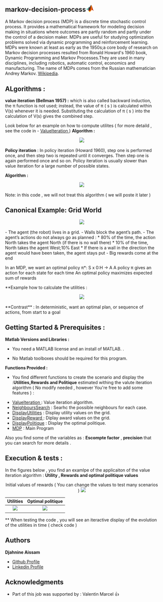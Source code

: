 ##  markov-decision-process<img src="https://github.com/AissamDjahnine/Search-Algorithms-in-AI/blob/master/files./Matlab_Logo.png" width="25">

A Markov decision process (MDP) is a discrete time stochastic control process. It provides a mathematical framework for modeling decision making in situations where outcomes are partly random and partly under the control of a decision maker. MDPs are useful for studying optimization problems solved via dynamic programming and reinforcement learning. MDPs were known at least as early as the 1950s;a core body of research on Markov decision processes resulted from Ronald Howard's 1960 book, Dynamic Programming and Markov Processes.They are used in many disciplines, including robotics, automatic control, economics and manufacturing. The name of MDPs comes from the Russian mathematician Andrey Markov.  [Wikipedia](https://en.wikipedia.org/wiki/Markov_decision_process).

## ALgorithms : 
**value iteration (Bellman 1957) :** 
which is also called backward induction, the π function is not used; instead, the value of π ( s ) is calculated within V(s) whenever it is needed. Substituting the calculation of π ( s ) into the calculation of V(s) gives the combined step.

Look below for an example on how to compute utilites ( for more detaild , see the code in - [ ValueIteration ](https://github.com/AissamDjahnine/markov-decision-process/blob/master/ValueIteration.m) )
**Algorithm :**
<p align="center">
 <img src="https://github.com/AissamDjahnine/markov-decision-process/blob/master/files./valueiteralgorithm.png" >
</p>

**Policy iteration** :
In policy iteration (Howard 1960), step one is performed once, and then step two is repeated until it converges. Then step one is again performed once and so on.
Policy iteration is usually slower than value iteration for a large number of possible states. 

**Algorithm :**
<p align="center">
<img src="https://github.com/AissamDjahnine/markov-decision-process/blob/master/files./politiqueiteralgorithm.png">
</p>

Note: in this code , we will not treat this algorithm ( we will poste it later ) 

## Canonical Example: Grid World
<p align="center">
<img src="https://github.com/AissamDjahnine/markov-decision-process/blob/master/files./Example.jpg" >
</p>
- The agent (the robot) lives in a grid.
- Walls block the agent’s path.
- The agent’s actions do not always go as planned :
    * 80% of the time, the action North takes the agent North  (if there is no wall there)
    * 10% of the time, North takes the agent West;10% East 
    * If there is a wall in the direction the agent would have been taken, the agent stays put 
- Big rewards come at the end

In an MDP, we want an optimal policy π*: S x 0:H → A
A policy π gives an action for each state for each time 
An optimal policy maximizes expected sum of rewards 

**Example how to calculate the utilities : 
<p align="center">
<img src="https://github.com/AissamDjahnine/markov-decision-process/blob/master/files./ExampleUtilities.jpg" >
</p>
**Contrast** : In deterministic, want an optimal plan, or sequence of actions, from start to a goal

## Getting Started & Prerequisites :

**Matlab Versions and Libraries :** 

* You need a MATLAB license and an install of MATLAB. .

* No Matlab toolboxes should be required for this program. 

**Functions Provided :** 
   * You find different functions to create the scenario and display the :**Utilities,Rewards and Politique** estimated withing the valute iteration algorithm ( No modify needed , however You're free to add some features ) : 
   
 - [ ValueIteration ](https://github.com/AissamDjahnine/markov-decision-process/blob/master/ValueIteration.m) : Value iteration algorithm.
 - [NeighboursSearch](https://github.com/AissamDjahnine/markov-decision-process/blob/master/NeighboursSearch.m) : Searhc the possible neighbours for each case.
 - [DisplayUtilities](https://github.com/AissamDjahnine/markov-decision-process/blob/master/DisplayUtilities.m) : Display utility values on the grid.
 - [ DisplayReward  ](https://github.com/AissamDjahnine/markov-decision-process/blob/master/DisplayReward.m) : Diplay award values on the grid.
 - [DisplayPolitique](https://github.com/AissamDjahnine/markov-decision-process/blob/master/DisplayPolitique.m) : Display the optimal politique.
 - [MDP](https://github.com/AissamDjahnine/markov-decision-process/blob/master/MDP.m) : Main Program 
 
 Also you find some of the variables as : **Escompte factor** , **precision** that you can search for more details .
 
## Execution & tests : 

   In the figures below , you find an examlpe of the applicaiton of the value iteration algorithm : **Utility , Rewards and optimal politique values**
<p align="center">
   Initial values of rewards ( You can change the values to test many scenarios )
 <img src="https://github.com/AissamDjahnine/markov-decision-process/blob/master/files./InitialRewards.jpg" width =366 >
</p>

Utilities    |   Optimal politique             
:------------:|:------------------------:
<img src="https://github.com/AissamDjahnine/markov-decision-process/blob/master/files./UtilitiesValues.jpg" > | <img src="https://github.com/AissamDjahnine/markov-decision-process/blob/master/files./OptimalPolitiquee.jpg">    

** When testing the code , you will see an iteractive display of the evolution of the utilities in time ( check code )

## Authors

**Djahnine Aissam**  

- [Github Profile](https://github.com/AissamDjahnine)
- [Linkedin Profile](https://www.linkedin.com/in/aissamdjahnine/)


## Acknowledgments

* Part of this job was supported by : Valentin Marcel  :thumbsup:
